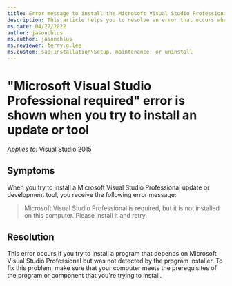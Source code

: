 ```yaml
---
title: Error message to install the Microsoft Visual Studio Professional and retry installing the tool
description: This article helps you to resolve an error that occurs when you try to install a Microsoft Visual Studio Professional update or tool.
ms.date: 04/27/2022
author: jasonchlus
ms.author: jasonchlus
ms.reviewer: terry.g.lee
ms.custom: sap:Installation\Setup, maintenance, or uninstall
---
```


# "Microsoft Visual Studio Professional required" error is shown when you try to install an update or tool

_Applies to:_&nbsp;Visual Studio 2015

## Symptoms

When you try to install a Microsoft Visual Studio Professional update or development tool, you receive the following error message:

> Microsoft Visual Studio Professional is required, but it is not installed on this computer. Please install it and retry.

## Resolution

This error occurs if you try to install a program that depends on Microsoft Visual Studio Professional but was not detected by the program installer. To fix this problem, make sure that your computer meets the prerequisites of the program or component that you're trying to install.
